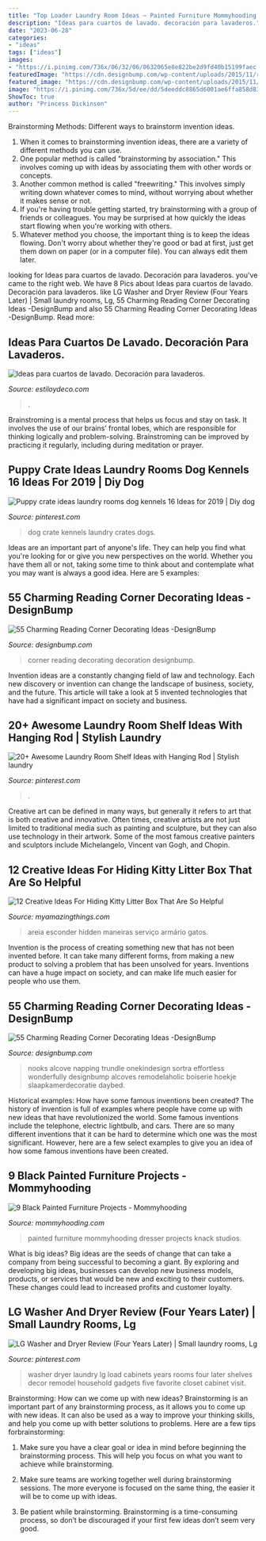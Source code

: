 ```yaml
---
title: "Top Loader Laundry Room Ideas ~ Painted Furniture Mommyhooding Dresser Projects Knack Studios"
description: "Ideas para cuartos de lavado. decoración para lavaderos."
date: "2023-06-28"
categories:
- "ideas"
tags: ["ideas"]
images:
- "https://i.pinimg.com/736x/06/32/06/0632065e8e822be2d9fd40b15199faec.jpg"
featuredImage: "https://cdn.designbump.com/wp-content/uploads/2015/11/reading-corner-decoration-001.jpg"
featured_image: "https://cdn.designbump.com/wp-content/uploads/2015/11/reading-corner-decoration-001.jpg"
image: "https://i.pinimg.com/736x/5d/ee/dd/5deeddc8865d6001ae6ffa858d8333c4.jpg"
ShowToc: true
author: "Princess Dickinson"
---
```



Brainstorming Methods: Different ways to brainstorm invention ideas.
1. When it comes to brainstorming invention ideas, there are a variety of different methods you can use.
2. One popular method is called "brainstorming by association." This involves coming up with ideas by associating them with other words or concepts.
3. Another common method is called "freewriting." This involves simply writing down whatever comes to mind, without worrying about whether it makes sense or not.
4. If you're having trouble getting started, try brainstorming with a group of friends or colleagues. You may be surprised at how quickly the ideas start flowing when you're working with others.
5. Whatever method you choose, the important thing is to keep the ideas flowing. Don't worry about whether they're good or bad at first, just get them down on paper (or in a computer file). You can always edit them later.

	

		
looking for Ideas para cuartos de lavado. Decoración para lavaderos. you've came to the right web. We have 8 Pics about Ideas para cuartos de lavado. Decoración para lavaderos. like LG Washer and Dryer Review (Four Years Later) | Small laundry rooms, Lg, 55 Charming Reading Corner Decorating Ideas -DesignBump and also 55 Charming Reading Corner Decorating Ideas -DesignBump. Read more:
		
    
## Ideas Para Cuartos De Lavado. Decoración Para Lavaderos.

<img loading=lazy src="https://www.estiloydeco.com/wp-content/uploads/2017/07/ideas-para-cuartos-de-lavado-9.jpg" onerror="this.onerror=null;this.src='https://tse1.mm.bing.net/th?id=OIP.4XW4Yv6x2hPwSp7ORS-gnAHaLH&amp;pid=15.1';" alt="Ideas para cuartos de lavado. Decoración para lavaderos.">

_Source: estiloydeco.com_

>. 

	

Brainstroming is a mental process that helps us focus and stay on task. It involves the use of our brains’ frontal lobes, which are responsible for thinking logically and problem-solving. Brainstroming can be improved by practicing it regularly, including during meditation or prayer.

    
## Puppy Crate Ideas Laundry Rooms Dog Kennels 16 Ideas For 2019 | Diy Dog

<img loading=lazy src="https://i.pinimg.com/736x/06/32/06/0632065e8e822be2d9fd40b15199faec.jpg" onerror="this.onerror=null;this.src='https://tse1.mm.bing.net/th?id=OIP.kKqgelYnLeIccKo99WpPcAAAAA&amp;pid=15.1';" alt="Puppy crate ideas laundry rooms dog kennels 16 Ideas for 2019 | Diy dog">

_Source: pinterest.com_

>dog crate kennels laundry crates dogs. 

	

Ideas are an important part of anyone's life. They can help you find what you're looking for or give you new perspectives on the world. Whether you have them all or not, taking some time to think about and contemplate what you may want is always a good idea. Here are 5 examples: 

    
## 55 Charming Reading Corner Decorating Ideas -DesignBump

<img loading=lazy src="https://cdn.designbump.com/wp-content/uploads/2015/11/reading-corner-decoration-001.jpg" onerror="this.onerror=null;this.src='https://tse1.mm.bing.net/th?id=OIP.Tda3sCYz0EZ_uTDWd8AvFwAAAA&amp;pid=15.1';" alt="55 Charming Reading Corner Decorating Ideas -DesignBump">

_Source: designbump.com_

>corner reading decorating decoration designbump. 

	

Invention ideas are a constantly changing field of law and technology. Each new discovery or invention can change the landscape of business, society, and the future. This article will take a look at 5 invented technologies that have had a significant impact on society and business.

    
## 20+ Awesome Laundry Room Shelf Ideas With Hanging Rod | Stylish Laundry

<img loading=lazy src="https://i.pinimg.com/736x/5d/ee/dd/5deeddc8865d6001ae6ffa858d8333c4.jpg" onerror="this.onerror=null;this.src='https://tse4.mm.bing.net/th?id=OIP.JU_l2Sw7icoqSs4Nh7ACwgHaMH&amp;pid=15.1';" alt="20+ Awesome Laundry Room Shelf Ideas with Hanging Rod | Stylish laundry">

_Source: pinterest.com_

>. 

	

Creative art can be defined in many ways, but generally it refers to art that is both creative and innovative. Often times, creative artists are not just limited to traditional media such as painting and sculpture, but they can also use technology in their artwork. Some of the most famous creative painters and sculptors include Michelangelo, Vincent van Gogh, and Chopin.

    
## 12 Creative Ideas For Hiding Kitty Litter Box That Are So Helpful

<img loading=lazy src="https://myamazingthings.com/wp-content/uploads/2017/06/kitty-box-5.jpg" onerror="this.onerror=null;this.src='https://tse3.mm.bing.net/th?id=OIP.xn5j-nhW5mCrbirfNIQragHaPW&amp;pid=15.1';" alt="12 Creative Ideas For Hiding Kitty Litter Box That Are So Helpful">

_Source: myamazingthings.com_

>areia esconder hidden maneiras serviço armário gatos. 

	

Invention is the process of creating something new that has not been invented before. It can take many different forms, from making a new product to solving a problem that has been unsolved for years. Inventions can have a huge impact on society, and can make life much easier for people who use them.

    
## 55 Charming Reading Corner Decorating Ideas -DesignBump

<img loading=lazy src="http://cdn.designbump.com/wp-content/uploads/2015/11/reading-corner-nook25.jpg" onerror="this.onerror=null;this.src='https://tse2.mm.bing.net/th?id=OIP.Z4f1-4e97n-lQvU7FH4orgHaJ4&amp;pid=15.1';" alt="55 Charming Reading Corner Decorating Ideas -DesignBump">

_Source: designbump.com_

>nooks alcove napping trundle onekindesign sortra effortless wonderfully designbump alcoves remodelaholic boiserie hoekje slaapkamerdecoratie daybed. 

	

Historical examples: How have some famous inventions been created?
The history of invention is full of examples where people have come up with new ideas that have revolutionized the world. Some famous inventions include the telephone, electric lightbulb, and cars. There are so many different inventions that it can be hard to determine which one was the most significant. However, here are a few select examples to give you an idea of how some famous inventions have been created.

    
## 9 Black Painted Furniture Projects - Mommyhooding

<img loading=lazy src="http://www.mommyhooding.com/wp-content/uploads/2018/10/blackdresser3-678x1024.jpg" onerror="this.onerror=null;this.src='https://tse3.mm.bing.net/th?id=OIP.txXPBceMa-x-dm0ZSK1YYAHaLL&amp;pid=15.1';" alt="9 Black Painted Furniture Projects - Mommyhooding">

_Source: mommyhooding.com_

>painted furniture mommyhooding dresser projects knack studios. 

	

What is big ideas?
Big ideas are the seeds of change that can take a company from being successful to becoming a giant. By exploring and developing big ideas, businesses can develop new business models, products, or services that would be new and exciting to their customers. These changes could lead to increased profits and customer loyalty.

    
## LG Washer And Dryer Review (Four Years Later) | Small Laundry Rooms, Lg

<img loading=lazy src="https://i.pinimg.com/736x/9f/e4/ff/9fe4ff10f3fb0776f77d88c0d098a74e--top-load-washer-laundry-room-laundry-closet.jpg" onerror="this.onerror=null;this.src='https://tse1.mm.bing.net/th?id=OIP.LEJblbN1GsLVp7X8eElOCQHaLH&amp;pid=15.1';" alt="LG Washer and Dryer Review (Four Years Later) | Small laundry rooms, Lg">

_Source: pinterest.com_

>washer dryer laundry lg load cabinets years rooms four later shelves decor remodel household gadgets five favorite closet cabinet visit. 

	

Brainstorming: How can we come up with new ideas?
Brainstorming is an important part of any brainstorming process, as it allows you to come up with new ideas. It can also be used as a way to improve your thinking skills, and help you come up with better solutions to problems. Here are a few tips forbrainstorming:
1. Make sure you have a clear goal or idea in mind before beginning the brainstorming process. This will help you focus on what you want to achieve while brainstorming.

2. Make sure teams are working together well during brainstorming sessions. The more everyone is focused on the same thing, the easier it will be to come up with ideas.

3. Be patient while brainstorming. Brainstorming is a time-consuming process, so don’t be discouraged if your first few ideas don’t seem very good.

